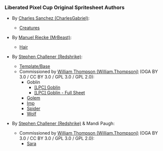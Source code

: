 ### Liberated Pixel Cup Original Spritesheet Authors

- By [Charles Sanchez (CharlesGabriel)](https://opengameart.org/user/56):
  - [Creatures](http://lpc.opengameart.org/static/lpc-style-guide/assets.html#creatures)

- By [Manuel Riecke (MrBeast)](https://opengameart.org/user/1037):
  - [Hair](http://lpc.opengameart.org/static/lpc-style-guide/assets.html#characters-and-base)

- By [Stephen Challener (Redshrike)](https://opengameart.org/user/47):
  - [Template/Base](http://lpc.opengameart.org/static/lpc-style-guide/assets.html#characters-and-base)
  - Commissioned by [William Thompson (William.Thompsonj)](https://opengameart.org/user/7593) (OGA BY 3.0 / CC BY 3.0 / GPL 3.0 / GPL 2.0):
    - Goblin
      - [[LPC] Goblin](https://opengameart.org/node/25466)
      - [[LPC] Goblin - Full Sheet](https://opengameart.org/node/49430)
    - [Golem](https://opengameart.org/node/24436)
    - [Imp](https://opengameart.org/node/20926)
    - [Spider](https://opengameart.org/node/21036)
    - [Wolf](https://opengameart.org/node/20830)

- By [Stephen Challener (Redshrike)](https://opengameart.org/user/47) & Mandi Paugh:
  - Commissioned by [William Thompson (William.Thompsonj)](https://opengameart.org/user/7593) (OGA BY 3.0 / CC BY 3.0 / GPL 3.0 / GPL 2.0):
    - [Sara](https://opengameart.org/node/21570)
